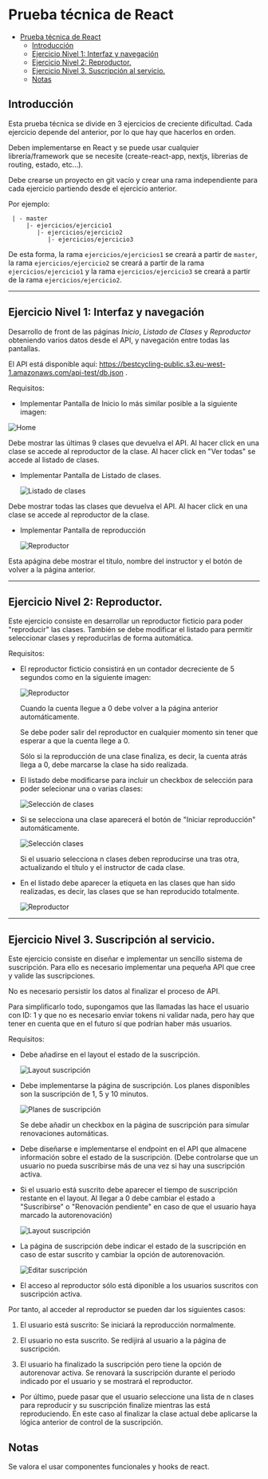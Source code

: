# Prueba técnica de React

- [Prueba técnica de React](#prueba-técnica-de-react)
  - [Introducción](#introducción)
  - [Ejercicio Nivel 1: Interfaz y navegación](#ejercicio-nivel-1-interfaz-y-navegación)
  - [Ejercicio Nivel 2: Reproductor.](#ejercicio-nivel-2-reproductor)
  - [Ejercicio Nivel 3. Suscripción al servicio.](#ejercicio-nivel-3-suscripción-al-servicio)
  - [Notas](#notas)

## Introducción

Esta prueba técnica se divide en 3 ejercicios de creciente dificultad. Cada ejercicio depende del anterior, por lo que hay que hacerlos en orden.

Deben implementarse en React y se puede usar cualquier librería/framework que se necesite (create-react-app, nextjs, librerias de routing, estado, etc...).

Debe crearse un proyecto en git vacío y crear una rama independiente para cada ejercicio partiendo desde el ejercicio anterior.

Por ejemplo:

     | - master
         |- ejercicios/ejercicio1
            |- ejercicios/ejercicio2
               |- ejercicios/ejercicio3

De esta forma, la rama `ejercicios/ejercicios1` se creará a partir de `master`, la rama `ejercicios/ejercicio2` se creará a partir de la rama `ejercicios/ejercicio1` y la rama `ejercicios/ejercicio3` se creará a partir de la rama `ejercicios/ejercicio2`.

---

## Ejercicio Nivel 1: Interfaz y navegación

Desarrollo de front de las páginas _Inicio_, _Listado de Clases_ y _Reproductor_ obteniendo varios datos desde el API, y navegación entre todas las pantallas.

El API está disponible aquí: https://bestcycling-public.s3.eu-west-1.amazonaws.com/api-test/db.json .

Requisitos:

- Implementar Pantalla de Inicio lo más similar posible a la siguiente imagen:

![Home](images/home.png)

Debe mostrar las últimas 9 clases que devuelva el API.
Al hacer click en una clase se accede al reproductor de la clase.
Al hacer click en "Ver todas" se accede al listado de clases.

- Implementar Pantalla de Listado de clases.

  ![Listado de clases](images/listado.png)

Debe mostrar todas las clases que devuelva el API.
Al hacer click en una clase se accede al reproductor de la clase.

- Implementar Pantalla de reproducción

  ![Reproductor](images/player.png)

Esta apágina debe mostrar el título, nombre del instructor y el botón de volver a la página anterior.

---

## Ejercicio Nivel 2: Reproductor.

Este ejercicio consiste en desarrollar un reproductor ficticio para poder "reproducir" las clases. También se debe modificar el listado para permitir seleccionar clases y reproducirlas de forma automática.

Requisitos:

- El reproductor ficticio consistirá en un contador decreciente de 5 segundos como en la siguiente imagen:

  ![Reproductor](images/player.png)

  Cuando la cuenta llegue a 0 debe volver a la página anterior automáticamente.

  Se debe poder salir del reproductor en cualquier momento sin tener que esperar a que la cuenta llege a 0.

  Sólo si la reproducción de una clase finaliza, es decir, la cuenta atrás llega a 0, debe marcarse la clase ha sido realizada.

- El listado debe modificarse para incluir un checkbox de selección para poder selecionar una o varias clases:

  ![Selección de clases](images/seleccion-clases1.png)

- Si se selecciona una clase aparecerá el botón de "Iniciar reproducción" automáticamente.

  ![Selección clases](images/seleccion-clases2.png)

  Si el usuario selecciona n clases deben reproducirse una tras otra, actualizando el título y el instructor de cada clase.

- En el listado debe aparecer la etiqueta en las clases que han sido realizadas, es decir, las clases que se han reproducido totalmente.

  ![Reproductor](images/seleccion-clases2.png)

---

## Ejercicio Nivel 3. Suscripción al servicio.

Este ejercicio consiste en diseñar e implementar un sencillo sistema de suscripción. Para ello es necesario implementar una pequeña API que cree y valide las suscripciones.

No es necesario persistir los datos al finalizar el proceso de API.

Para simplificarlo todo, supongamos que las llamadas las hace el usuario con ID: 1 y que no es necesario enviar tokens ni validar nada, pero hay que tener en cuenta que en el futuro sí que podrían haber más usuarios.

Requisitos:

- Debe añadirse en el layout el estado de la suscripción.

  ![Layout suscripción](images/layout-suscripcion.png)

- Debe implementarse la página de suscripción. Los planes disponibles son la suscripción de 1, 5 y 10 minutos.

  ![Planes de suscripción](images/planes-suscripcion.png)

  Se debe añadir un checkbox en la página de suscripción para simular renovaciones automáticas.

- Debe diseñarse e implementarse el endpoint en el API que almacene información sobre el estado de la suscripción. (Debe controlarse que un usuario no pueda suscribirse más de una vez si hay una suscripción activa.

- Si el usuario está suscrito debe aparecer el tiempo de suscripción restante en el layout. Al llegar a 0 debe cambiar el estado a "Suscribirse" o "Renovación pendiente" en caso de que el usuario haya marcado la autorenovación)

  ![Layout suscripción](images/layout-suscripcion1.png)

- La página de suscripción debe indicar el estado de la suscripción en caso de estar suscrito y cambiar la opción de autorenovación.

  ![Editar suscripción](images/editar-suscripcion.png)

- El acceso al reproductor sólo está diponible a los usuarios suscritos con suscripción activa.

Por tanto, al acceder al reproductor se pueden dar los siguientes casos:

1. El usuario está suscrito:
   Se iniciará la reproducción normalmente.

2. El usuario no esta suscrito.
   Se redijirá al usuario a la página de suscripción.

3. El usuario ha finalizado la suscripción pero tiene la opción de autorenovar activa.
   Se renovará la suscripción durante el periodo indicado por el usuario y se mostrará el reproductor.

- Por último, puede pasar que el usuario seleccione una lista de n clases para reproducir y su suscripción finalize mientras las está reproduciendo. En este caso al finalizar la clase actual debe aplicarse la lógica anterior de control de la suscripción.

## Notas

Se valora el usar componentes funcionales y hooks de react.
